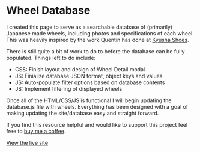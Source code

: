 # Wheel Database

I created this page to serve as a searchable database of (primarily) Japanese made wheels, including photos and specifications of each wheel. This was heavily inspired by the work Quentin has done at [Kyusha Shoes](https://www.kyushashoes.com).

There is still quite a bit of work to do to before the database can be fully populated. Things left to do include:
* CSS: Finish layout and design of Wheel Detail modal
* JS: Finialize database JSON format, object keys and values
* JS: Auto-populate filter options based on database contents
* JS: Implement filtering of displayed wheels

Once all of the HTML/CSS/JS is functional I will begin updating the database.js file with wheels. Everything has been designed with a goal of making updating the site/database easy and straight forward.

If you find this resource helpful and would like to support this project feel free to [buy me a coffee](https://paypal.me/chrisephoto).

[View the live site](https://chrisephoto.github.io/wheel-database/)
